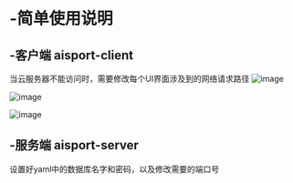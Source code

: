 # -简单使用说明
## -客户端 aisport-client
当云服务器不能访问时，需要修改每个UI界面涉及到的网络请求路径
![image](https://user-images.githubusercontent.com/63891870/220165909-38657723-01dd-4f5b-a7cb-19bca434a8ca.png)

![image](https://user-images.githubusercontent.com/63891870/220165854-d9caa664-4788-4bd5-98e2-6250daae9554.png)

![image](https://user-images.githubusercontent.com/63891870/220165984-375c4d3c-21db-42e7-a92a-ced3135c73f6.png)

## -服务端 aisport-server
设置好yaml中的数据库名字和密码，以及修改需要的端口号
